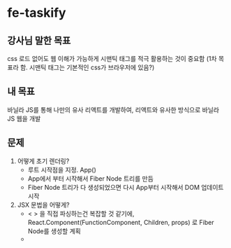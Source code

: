 # fe-taskify

## 강사님 말한 목표
css 로드 없어도 웹 이해가 가능하게
시맨틱 태그를 적극 활용하는 것이 중요함 (1차 목표라 함. 시맨틱 태그는 기본적인 css가 브라우저에 있음?)

## 내 목표
바닐라 JS를 통해 나만의 유사 리액트를 개발하여, 리액트와 유사한 방식으로 바닐라 JS 웹을 개발

## 문제
1. 어떻게 초기 렌더링?
   - 루트 시작점을 지정. App()
   - App에서 부터 시작해서 Fiber Node 트리를 만듬
   - Fiber Node 트리가 다 생성되었으면 다시 App부터 시작해서 DOM 업데이트 시작
2. JSX 문법을 어떻게?
    - < > 을 직접 파싱하는건 복잡할 것 같기에, React.Component(FunctionComponent, Children, props) 로 Fiber Node를 생성할 계획
    - 